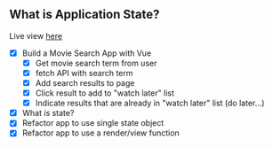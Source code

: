 What is Application State?
---
Live view [here](https://movie-search-vue.vercel.app/)
* [x] Build a Movie Search App with Vue
  * [x] Get movie search term from user
  * [x] fetch API with search term
  * [x] Add search results to page
  * [x] Click result to add to "watch later" list
  * [x] Indicate results that are already in "watch later" list (do later...)
* [x] What _is_ state?
* [x] Refactor app to use single state object
* [x] Refactor app to use a render/view function
